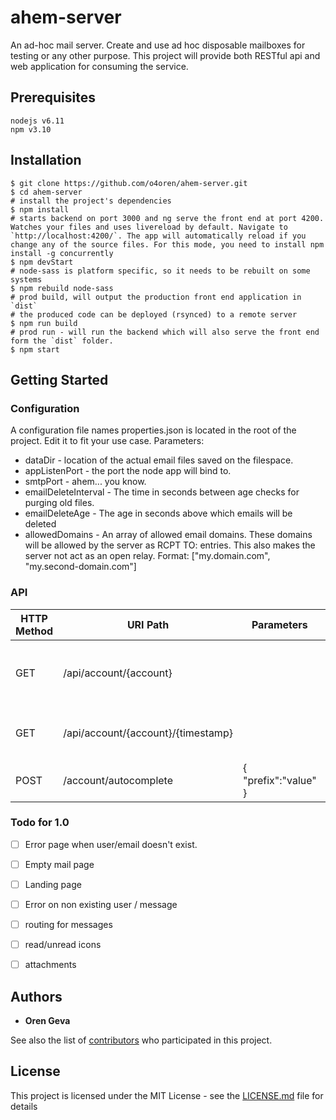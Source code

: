 
# ahem-server

An ad-hoc mail server. Create and use ad hoc disposable mailboxes for testing or any other purpose.
This project will provide both RESTful api and web application for consuming the service.

## Prerequisites
```
nodejs v6.11
npm v3.10
```

## Installation
```
$ git clone https://github.com/o4oren/ahem-server.git
$ cd ahem-server
# install the project's dependencies
$ npm install
# starts backend on port 3000 and ng serve the front end at port 4200. Watches your files and uses livereload by default. Navigate to `http://localhost:4200/`. The app will automatically reload if you change any of the source files. For this mode, you need to install npm install -g concurrently
$ npm devStart
# node-sass is platform specific, so it needs to be rebuilt on some systems
$ npm rebuild node-sass
# prod build, will output the production front end application in `dist`
# the produced code can be deployed (rsynced) to a remote server
$ npm run build
# prod run - will run the backend which will also serve the front end form the `dist` folder.
$ npm start
```
## Getting Started

### Configuration
A configuration file names properties.json is located in the root of the project.
Edit it to fit your use case.
Parameters:
* dataDir - location of the actual email files saved on the filespace.
* appListenPort - the port the node app will bind to.
* smtpPort - ahem... you know.
* emailDeleteInterval - The time in seconds between age checks for purging old files.
* emailDeleteAge - The age in seconds above which emails will be deleted
* allowedDomains - An array of allowed email domains. These domains will be allowed by the server as RCPT TO: entries. This also makes the server not act as an open relay. Format: ["my.domain.com", "my.second-domain.com"]

### API

HTTP Method | URI Path | Parameters | Descritpion
--- | --- | --- | ---
GET | /api/account/{account} | |returns a list of the email objects in the account
GET | /api/account/{account}/{timestamp} | |Gets the contents of a specific email
POST | /account/autocomplete | { "prefix":"value" } | Returns a partial list of accounts

### Todo for 1.0

- [ ] Error page when user/email doesn't exist.
- [ ] Empty mail page
- [ ] Landing page
- [ ] Error on non existing user / message
- [ ] routing for messages
- [ ] read/unread icons
- [ ] attachments


## Authors

* **Oren Geva**

See also the list of [contributors](https://github.com/o4oren/ahem-server/contributors) who participated in this project.

## License

This project is licensed under the MIT License - see the [LICENSE.md](LICENSE.md) file for details



